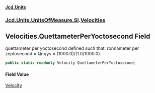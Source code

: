 #### [Jcd.Units](index 'index')
### [Jcd.Units.UnitsOfMeasure.SI](Jcd.Units.UnitsOfMeasure.SI 'Jcd.Units.UnitsOfMeasure.SI').[Velocities](Velocities 'Jcd.Units.UnitsOfMeasure.SI.Velocities')

## Velocities.QuettameterPerYoctosecond Field

quettameter per yoctosecond defined such that: ronnameter per zeptosecond = Qm/ys × (1000.0)/(1.0/1000.0).

```csharp
public static readonly Velocity QuettameterPerYoctosecond;
```

#### Field Value
[Velocity](Velocity 'Jcd.Units.UnitTypes.Velocity')